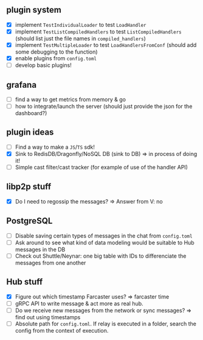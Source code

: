 ## plugin system
- [X] implement `TestIndividualLoader` to test `LoadHandler`
- [X] implement `TestListCompiledHandlers` to test `ListCompiledHandlers` (should list just the file names in `compiled_handlers`)
- [X] implement  `TestMultipleLoader` to test `LoadHandlersFromConf` (should add some debugging to the function)
- [X] enable plugins from `config.toml`
- [ ] develop basic plugins! 

## grafana
- [ ] find a way to get metrics from memory & go
- [ ] how to integrate/launch the server (should just provide the json for the dashboard?)

## plugin ideas
- [ ] Find a way to make a `JS`/`TS` sdk!
- [X] Sink to RedisDB/Dragonfly/NoSQL DB (sink to DB) => in process of doing it!
- [ ] Simple cast filter/cast tracker (for example of use of the handler API)

## libp2p stuff
- [X] Do I need to regossip the messages? => Answer from V: no

## PostgreSQL
- [ ] Disable saving certain types of messages in the chat from `config.toml`
- [ ] Ask around to see what kind of data modeling would be suitable to Hub messages in the DB
- [ ] Check out Shuttle/Neynar: one big table with IDs to differenciate the messages from one another

## Hub stuff
- [X] Figure out which timestamp Farcaster uses? => farcaster time
- [ ] gRPC API to write message & act more as real hub.
- [ ] Do we receive new messages from the network or sync messages? => find out using timestamps
- [ ] Absolute path for `config.toml`. If relay is executed in a folder, search the config from the context of execution.